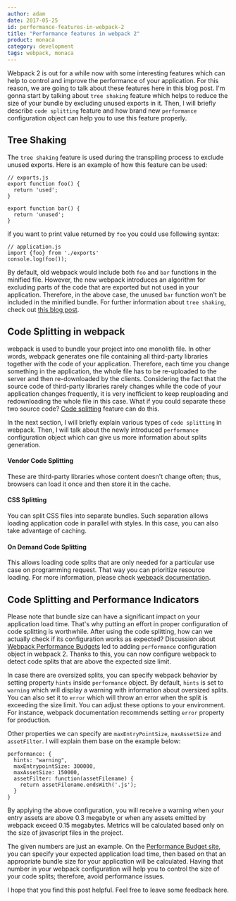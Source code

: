 ```yaml
---
author: adam
date: 2017-05-25
id: performance-features-in-webpack-2
title: "Performance features in webpack 2"
product: monaca
category: development
tags: webpack, monaca
---
```


Webpack 2 is out for a while now with some interesting features which can help to control and improve the performance of your application. For this reason, we are going to talk about these features here in this blog post. I'm gonna start by talking about `tree shaking` feature which helps to reduce the size of your bundle by excluding unused exports in it. Then, I will briefly describe `code splitting` feature and how brand new `performance` configuration object can help you to use this feature properly.

## Tree Shaking

The `tree shaking` feature is used during the transpiling process to exclude unused exports. Here is an example of how this feature can be used:

```
// exports.js
export function foo() {
  return 'used';
}

export function bar() {
  return 'unused';
}
```

if you want to print value returned by `foo` you could use following syntax:

```
// application.js
import {foo} from './exports'
console.log(foo());
```

By default, old webpack would include both `foo` and `bar` functions in the minified file. However, the new webpack introduces an algorithm for excluding parts of the code that are exported but not used in your application. Therefore, in the above case, the unused `bar` function won't be included in the minified bundle. For further information about `tree shaking`, check out [this blog post](http://2ality.com/2015/12/webpack-tree-shaking.html).


## Code Splitting in webpack

webpack is used to bundle your project into one monolith file. In other words, webpack generates one file containing all third-party libraries together with the code of your application. Therefore, each time you change something in the application, the whole file has to be re-uploaded to the server and then re-downloaded by the clients. Considering the fact that the source code of third-party libraries rarely changes while the code of your application changes frequently, it is very inefficient to keep reuploading and redownloading the whole file in this case. What if you could separate these two source code? [Code splitting](https://webpack.js.org/guides/code-splitting/#components/sidebar/sidebar.jsx) feature can do this.

In the next section, I will briefly explain various types of `code splitting` in webpack. Then, I will talk about the newly introduced `performance` configuration object which can give us more information about splits generation.

#### Vendor Code Splitting

These are third-party libraries whose content doesn't change often; thus, browsers can load it once and then store it in the cache.

#### CSS Splitting

You can split CSS files into separate bundles. Such separation allows loading application code in parallel with styles. In this case, you can also take advantage of caching.

#### On Demand Code Splitting

This allows loading code splits that are only needed for a particular use case on programming request. That way you can prioritize resource loading. For more information, please check [webpack documentation](https://webpack.js.org/guides/code-splitting-async/).

## Code Splitting and Performance Indicators

Please note that bundle size can have a significant impact on your application load time. That's why putting an effort in proper configuration of code splitting is worthwhile. After using the code splitting, how can we actually check if its configuration works as expected? Discussion about [Webpack Performance Budgets](https://github.com/webpack/webpack/issues/3216) led to adding `performance` configuration object in webpack 2. Thanks to this, you can now configure webpack to detect code splits that are above the expected size limit.

In case there are oversized splits, you can specify webpack behavior by setting property `hints` inside `performance` object.
By default, `hints` is set to `warning` which will display a warning with information about oversized splits. You can also set it to `error` which will throw an error when the split is exceeding the size limit. You can adjust these options to your environment. For instance, webpack documentation recommends setting `error` property for production.

Other properties we can specify are `maxEntryPointSize`, `maxAssetSize` and `assetFilter`. I will explain them base on the example below:

```
performance: {
  hints: "warning",
  maxEntrypointSize: 300000,
  maxAssetSize: 150000,
  assetFilter: function(assetFilename) {
    return assetFilename.endsWith('.js');
  }
}
```

By applying the above configuration, you will receive a warning when your entry assets are above 0.3 megabyte or when any assets emitted by webpack exceed 0.15 megabytes. Metrics will be calculated based only on the size of javascript files in the project.

The given numbers are just an example. On the [Performance Budget site](http://www.performancebudget.io/), you can specify your expected application load time, then based on that an appropriate bundle size for your application will be calculated. Having that number in your webpack configuration will help you to control the size of your code splits; therefore, avoid performance issues.

I hope that you find this post helpful. Feel free to leave some feedback here.
